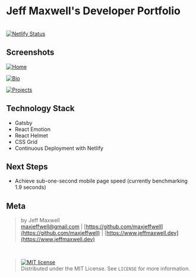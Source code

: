# Jeff Maxwell's Developer Portfolio
<br/>[![Netlify Status](https://api.netlify.com/api/v1/badges/54a79ae3-eb7d-47a5-b7a0-ece69d629199/deploy-status)](https://app.netlify.com/sites/jovial-chandrasekhar-b8b6b4/deploys)&nbsp;

## Screenshots

[![Home](https://i.gyazo.com/48e97ab602636db45a32a882876a32d5.png)](https://gyazo.com/48e97ab602636db45a32a882876a32d5)

[![Bio](https://i.gyazo.com/2b28b3bae23de9f12e2b53439cb638d4.png)](https://gyazo.com/2b28b3bae23de9f12e2b53439cb638d4)

[![Projects](https://i.gyazo.com/f69c5433c0c23028e6ea040163c99c8e.png)](https://gyazo.com/f69c5433c0c23028e6ea040163c99c8e)

## Technology Stack

* Gatsby
* React Emotion
* React Helmet
* CSS Grid
* Continuous Deployment with Netlify

## Next Steps

* Achieve sub-one-second mobile page speed (currently benchmarking 1.9 seconds)

## Meta

>by Jeff Maxwell <br>[maxjeffwell@gmail.com](mailto:maxjeffwell@gmail.com) |
[https://github.com/maxjeffwell](https://github.com/maxjeffwell) | [https://www.jeffmaxwell.dev](https://www.jeffmaxwell.dev)
<br>

>[![MIT license](https://img.shields.io/badge/License-MIT-blue.svg)](https://lbesson.mit-license.org/)
<br>Distributed under the MIT License.
See ``LICENSE`` for more information.





